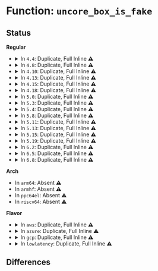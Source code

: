 # Function: <code>uncore_box_is_fake</code>

## Status
<b>Regular</b>
<ul>
<li>
<details>
<summary>In <code>4.4</code>: Duplicate, Full Inline ⚠️</summary>

**Collision:** Static Duplication

**Inline:** Full

**Transformation:** False

**Instances:**

```
In arch/x86/events/intel/uncore.c (0)
Location: arch/x86/events/intel/uncore.h:308
Inline: True
```
```
In arch/x86/events/intel/uncore_nhmex.c (0)
Location: arch/x86/events/intel/uncore.h:308
Inline: True
```
```
In arch/x86/events/intel/uncore_snbep.c (0)
Location: arch/x86/events/intel/uncore.h:308
Inline: True
```
</details>
</li>
<li>
<details>
<summary>In <code>4.8</code>: Duplicate, Full Inline ⚠️</summary>

**Collision:** Static Duplication

**Inline:** Full

**Transformation:** False

**Instances:**

```
In arch/x86/events/intel/uncore.c (0)
Location: arch/x86/events/intel/uncore.h:324
Inline: True
```
```
In arch/x86/events/intel/uncore_nhmex.c (0)
Location: arch/x86/events/intel/uncore.h:324
Inline: True
```
```
In arch/x86/events/intel/uncore_snbep.c (0)
Location: arch/x86/events/intel/uncore.h:324
Inline: True
```
</details>
</li>
<li>
<details>
<summary>In <code>4.10</code>: Duplicate, Full Inline ⚠️</summary>

**Collision:** Static Duplication

**Inline:** Full

**Transformation:** False

**Instances:**

```
In arch/x86/events/intel/uncore.c (0)
Location: arch/x86/events/intel/uncore.h:329
Inline: True
```
```
In arch/x86/events/intel/uncore_nhmex.c (0)
Location: arch/x86/events/intel/uncore.h:329
Inline: True
```
```
In arch/x86/events/intel/uncore_snbep.c (0)
Location: arch/x86/events/intel/uncore.h:329
Inline: True
```
</details>
</li>
<li>
<details>
<summary>In <code>4.13</code>: Duplicate, Full Inline ⚠️</summary>

**Collision:** Static Duplication

**Inline:** Full

**Transformation:** False

**Instances:**

```
In arch/x86/events/intel/uncore.c (0)
Location: arch/x86/events/intel/uncore.h:329
Inline: True
```
```
In arch/x86/events/intel/uncore_nhmex.c (0)
Location: arch/x86/events/intel/uncore.h:329
Inline: True
```
```
In arch/x86/events/intel/uncore_snbep.c (0)
Location: arch/x86/events/intel/uncore.h:329
Inline: True
```
</details>
</li>
<li>
<details>
<summary>In <code>4.15</code>: Duplicate, Full Inline ⚠️</summary>

**Collision:** Static Duplication

**Inline:** Full

**Transformation:** False

**Instances:**

```
In arch/x86/events/intel/uncore.c (0)
Location: arch/x86/events/intel/uncore.h:330
Inline: True
```
```
In arch/x86/events/intel/uncore_nhmex.c (0)
Location: arch/x86/events/intel/uncore.h:330
Inline: True
```
```
In arch/x86/events/intel/uncore_snbep.c (0)
Location: arch/x86/events/intel/uncore.h:330
Inline: True
```
</details>
</li>
<li>
<details>
<summary>In <code>4.18</code>: Duplicate, Full Inline ⚠️</summary>

**Collision:** Static Duplication

**Inline:** Full

**Transformation:** False

**Instances:**

```
In arch/x86/events/intel/uncore.c (0)
Location: arch/x86/events/intel/uncore.h:451
Inline: True
```
```
In arch/x86/events/intel/uncore_nhmex.c (0)
Location: arch/x86/events/intel/uncore.h:451
Inline: True
```
```
In arch/x86/events/intel/uncore_snbep.c (0)
Location: arch/x86/events/intel/uncore.h:451
Inline: True
```
</details>
</li>
<li>
<details>
<summary>In <code>5.0</code>: Duplicate, Full Inline ⚠️</summary>

**Collision:** Static Duplication

**Inline:** Full

**Transformation:** False

**Instances:**

```
In arch/x86/events/intel/uncore.c (0)
Location: arch/x86/events/intel/uncore.h:468
Inline: True
```
```
In arch/x86/events/intel/uncore_nhmex.c (0)
Location: arch/x86/events/intel/uncore.h:468
Inline: True
```
```
In arch/x86/events/intel/uncore_snbep.c (0)
Location: arch/x86/events/intel/uncore.h:468
Inline: True
```
</details>
</li>
<li>
<details>
<summary>In <code>5.3</code>: Duplicate, Full Inline ⚠️</summary>

**Collision:** Static Duplication

**Inline:** Full

**Transformation:** False

**Instances:**

```
In arch/x86/events/intel/uncore.c (0)
Location: arch/x86/events/intel/uncore.h:490
Inline: True
```
```
In arch/x86/events/intel/uncore_nhmex.c (0)
Location: arch/x86/events/intel/uncore.h:490
Inline: True
```
```
In arch/x86/events/intel/uncore_snbep.c (0)
Location: arch/x86/events/intel/uncore.h:490
Inline: True
```
</details>
</li>
<li>
<details>
<summary>In <code>5.4</code>: Duplicate, Full Inline ⚠️</summary>

**Collision:** Static Duplication

**Inline:** Full

**Transformation:** False

**Instances:**

```
In arch/x86/events/intel/uncore.c (0)
Location: arch/x86/events/intel/uncore.h:478
Inline: True
```
```
In arch/x86/events/intel/uncore_nhmex.c (0)
Location: arch/x86/events/intel/uncore.h:478
Inline: True
```
```
In arch/x86/events/intel/uncore_snbep.c (0)
Location: arch/x86/events/intel/uncore.h:478
Inline: True
```
</details>
</li>
<li>
<details>
<summary>In <code>5.8</code>: Duplicate, Full Inline ⚠️</summary>

**Collision:** Static Duplication

**Inline:** Full

**Transformation:** False

**Instances:**

```
In arch/x86/events/intel/uncore.c (ffffffff81019805)
Location: arch/x86/events/intel/uncore.h:481
Inline: True
Inline callers:
  - arch/x86/events/intel/uncore.c:uncore_put_constraint
  - arch/x86/events/intel/uncore.c:uncore_get_constraint
  - arch/x86/events/intel/uncore.c:uncore_get_constraint
```
```
In arch/x86/events/intel/uncore_nhmex.c (ffffffff8101add5)
Location: arch/x86/events/intel/uncore.h:481
Inline: True
Inline callers:
  - arch/x86/events/intel/uncore_nhmex.c:nhmex_rbox_get_constraint
  - arch/x86/events/intel/uncore_nhmex.c:nhmex_rbox_get_constraint
  - arch/x86/events/intel/uncore_nhmex.c:nhmex_mbox_put_constraint
  - arch/x86/events/intel/uncore_nhmex.c:nhmex_mbox_get_constraint
  - arch/x86/events/intel/uncore_nhmex.c:nhmex_mbox_get_constraint
  - arch/x86/events/intel/uncore_nhmex.c:nhmex_mbox_get_constraint
```
```
In arch/x86/events/intel/uncore_snbep.c (ffffffff8101e6d5)
Location: arch/x86/events/intel/uncore.h:481
Inline: True
Inline callers:
  - arch/x86/events/intel/uncore_snbep.c:snbep_pcu_get_constraint
  - arch/x86/events/intel/uncore_snbep.c:snbep_pcu_get_constraint
  - arch/x86/events/intel/uncore_snbep.c:__snbep_cbox_get_constraint
  - arch/x86/events/intel/uncore_snbep.c:__snbep_cbox_get_constraint
```
</details>
</li>
<li>
<details>
<summary>In <code>5.11</code>: Duplicate, Full Inline ⚠️</summary>

**Collision:** Static Duplication

**Inline:** Full

**Transformation:** False

**Instances:**

```
In arch/x86/events/intel/uncore.c (ffffffff81019e75)
Location: arch/x86/events/intel/uncore.h:518
Inline: True
Inline callers:
  - arch/x86/events/intel/uncore.c:uncore_put_constraint
  - arch/x86/events/intel/uncore.c:uncore_get_constraint
  - arch/x86/events/intel/uncore.c:uncore_get_constraint
```
```
In arch/x86/events/intel/uncore_nhmex.c (ffffffff8101b2c5)
Location: arch/x86/events/intel/uncore.h:518
Inline: True
Inline callers:
  - arch/x86/events/intel/uncore_nhmex.c:nhmex_rbox_get_constraint
  - arch/x86/events/intel/uncore_nhmex.c:nhmex_rbox_get_constraint
  - arch/x86/events/intel/uncore_nhmex.c:nhmex_mbox_put_constraint
  - arch/x86/events/intel/uncore_nhmex.c:nhmex_mbox_get_constraint
  - arch/x86/events/intel/uncore_nhmex.c:nhmex_mbox_get_constraint
  - arch/x86/events/intel/uncore_nhmex.c:nhmex_mbox_get_constraint
```
```
In arch/x86/events/intel/uncore_snbep.c (ffffffff8101ed75)
Location: arch/x86/events/intel/uncore.h:518
Inline: True
Inline callers:
  - arch/x86/events/intel/uncore_snbep.c:snbep_pcu_get_constraint
  - arch/x86/events/intel/uncore_snbep.c:snbep_pcu_get_constraint
  - arch/x86/events/intel/uncore_snbep.c:__snbep_cbox_get_constraint
  - arch/x86/events/intel/uncore_snbep.c:__snbep_cbox_get_constraint
```
</details>
</li>
<li>
<details>
<summary>In <code>5.13</code>: Duplicate, Full Inline ⚠️</summary>

**Collision:** Static Duplication

**Inline:** Full

**Transformation:** False

**Instances:**

```
In arch/x86/events/intel/uncore.c (ffffffff8101b1f5)
Location: arch/x86/events/intel/uncore.h:531
Inline: True
Inline callers:
  - arch/x86/events/intel/uncore.c:uncore_put_constraint
  - arch/x86/events/intel/uncore.c:uncore_get_constraint
  - arch/x86/events/intel/uncore.c:uncore_get_constraint
```
```
In arch/x86/events/intel/uncore_nhmex.c (ffffffff8101c685)
Location: arch/x86/events/intel/uncore.h:531
Inline: True
Inline callers:
  - arch/x86/events/intel/uncore_nhmex.c:nhmex_rbox_get_constraint
  - arch/x86/events/intel/uncore_nhmex.c:nhmex_rbox_get_constraint
  - arch/x86/events/intel/uncore_nhmex.c:nhmex_mbox_put_constraint
  - arch/x86/events/intel/uncore_nhmex.c:nhmex_mbox_get_constraint
  - arch/x86/events/intel/uncore_nhmex.c:nhmex_mbox_get_constraint
  - arch/x86/events/intel/uncore_nhmex.c:nhmex_mbox_get_constraint
```
```
In arch/x86/events/intel/uncore_snbep.c (ffffffff810201f4)
Location: arch/x86/events/intel/uncore.h:531
Inline: True
Inline callers:
  - arch/x86/events/intel/uncore_snbep.c:snbep_pcu_get_constraint
  - arch/x86/events/intel/uncore_snbep.c:snbep_pcu_get_constraint
  - arch/x86/events/intel/uncore_snbep.c:__snbep_cbox_get_constraint
  - arch/x86/events/intel/uncore_snbep.c:__snbep_cbox_get_constraint
```
</details>
</li>
<li>
<details>
<summary>In <code>5.15</code>: Duplicate, Full Inline ⚠️</summary>

**Collision:** Static Duplication

**Inline:** Full

**Transformation:** False

**Instances:**

```
In arch/x86/events/intel/uncore.c (ffffffff8101db35)
Location: arch/x86/events/intel/uncore.h:532
Inline: True
Inline callers:
  - arch/x86/events/intel/uncore.c:uncore_put_constraint
  - arch/x86/events/intel/uncore.c:uncore_get_constraint
  - arch/x86/events/intel/uncore.c:uncore_get_constraint
```
```
In arch/x86/events/intel/uncore_nhmex.c (ffffffff8101f755)
Location: arch/x86/events/intel/uncore.h:532
Inline: True
Inline callers:
  - arch/x86/events/intel/uncore_nhmex.c:nhmex_rbox_get_constraint
  - arch/x86/events/intel/uncore_nhmex.c:nhmex_rbox_get_constraint
  - arch/x86/events/intel/uncore_nhmex.c:nhmex_mbox_put_constraint
  - arch/x86/events/intel/uncore_nhmex.c:nhmex_mbox_get_constraint
  - arch/x86/events/intel/uncore_nhmex.c:nhmex_mbox_get_constraint
  - arch/x86/events/intel/uncore_nhmex.c:nhmex_mbox_get_constraint
```
```
In arch/x86/events/intel/uncore_snbep.c (ffffffff81022636)
Location: arch/x86/events/intel/uncore.h:532
Inline: True
Inline callers:
  - arch/x86/events/intel/uncore_snbep.c:snbep_pcu_get_constraint
  - arch/x86/events/intel/uncore_snbep.c:snbep_pcu_get_constraint
  - arch/x86/events/intel/uncore_snbep.c:__snbep_cbox_get_constraint
  - arch/x86/events/intel/uncore_snbep.c:__snbep_cbox_get_constraint
```
</details>
</li>
<li>
<details>
<summary>In <code>5.19</code>: Duplicate, Full Inline ⚠️</summary>

**Collision:** Static Duplication

**Inline:** Full

**Transformation:** False

**Instances:**

```
In arch/x86/events/intel/uncore.c (ffffffff81020595)
Location: arch/x86/events/intel/uncore.h:532
Inline: True
Inline callers:
  - arch/x86/events/intel/uncore.c:uncore_put_constraint
  - arch/x86/events/intel/uncore.c:uncore_get_constraint
  - arch/x86/events/intel/uncore.c:uncore_get_constraint
```
```
In arch/x86/events/intel/uncore_nhmex.c (ffffffff810224f5)
Location: arch/x86/events/intel/uncore.h:532
Inline: True
Inline callers:
  - arch/x86/events/intel/uncore_nhmex.c:nhmex_rbox_get_constraint
  - arch/x86/events/intel/uncore_nhmex.c:nhmex_rbox_get_constraint
  - arch/x86/events/intel/uncore_nhmex.c:nhmex_mbox_put_constraint
  - arch/x86/events/intel/uncore_nhmex.c:nhmex_mbox_get_constraint
  - arch/x86/events/intel/uncore_nhmex.c:nhmex_mbox_get_constraint
  - arch/x86/events/intel/uncore_nhmex.c:nhmex_mbox_get_constraint
```
```
In arch/x86/events/intel/uncore_snbep.c (ffffffff81026104)
Location: arch/x86/events/intel/uncore.h:532
Inline: True
Inline callers:
  - arch/x86/events/intel/uncore_snbep.c:snbep_pcu_get_constraint
  - arch/x86/events/intel/uncore_snbep.c:snbep_pcu_get_constraint
  - arch/x86/events/intel/uncore_snbep.c:__snbep_cbox_get_constraint
  - arch/x86/events/intel/uncore_snbep.c:__snbep_cbox_get_constraint
```
</details>
</li>
<li>
<details>
<summary>In <code>6.2</code>: Duplicate, Full Inline ⚠️</summary>

**Collision:** Static Duplication

**Inline:** Full

**Transformation:** False

**Instances:**

```
In arch/x86/events/intel/uncore.c (ffffffff81024eb5)
Location: arch/x86/events/intel/uncore.h:548
Inline: True
Inline callers:
  - arch/x86/events/intel/uncore.c:uncore_put_constraint
  - arch/x86/events/intel/uncore.c:uncore_get_constraint
  - arch/x86/events/intel/uncore.c:uncore_get_constraint
```
```
In arch/x86/events/intel/uncore_nhmex.c (ffffffff810270f5)
Location: arch/x86/events/intel/uncore.h:548
Inline: True
Inline callers:
  - arch/x86/events/intel/uncore_nhmex.c:nhmex_rbox_get_constraint
  - arch/x86/events/intel/uncore_nhmex.c:nhmex_rbox_get_constraint
  - arch/x86/events/intel/uncore_nhmex.c:nhmex_mbox_put_constraint
  - arch/x86/events/intel/uncore_nhmex.c:nhmex_mbox_get_constraint
  - arch/x86/events/intel/uncore_nhmex.c:nhmex_mbox_get_constraint
  - arch/x86/events/intel/uncore_nhmex.c:nhmex_mbox_get_constraint
```
```
In arch/x86/events/intel/uncore_snbep.c (ffffffff8102b9e4)
Location: arch/x86/events/intel/uncore.h:548
Inline: True
Inline callers:
  - arch/x86/events/intel/uncore_snbep.c:snbep_pcu_get_constraint
  - arch/x86/events/intel/uncore_snbep.c:snbep_pcu_get_constraint
  - arch/x86/events/intel/uncore_snbep.c:__snbep_cbox_get_constraint
  - arch/x86/events/intel/uncore_snbep.c:__snbep_cbox_get_constraint
```
</details>
</li>
<li>
<details>
<summary>In <code>6.5</code>: Duplicate, Full Inline ⚠️</summary>

**Collision:** Static Duplication

**Inline:** Full

**Transformation:** False

**Instances:**

```
In arch/x86/events/intel/uncore.c (ffffffff81024db5)
Location: arch/x86/events/intel/uncore.h:551
Inline: True
Inline callers:
  - arch/x86/events/intel/uncore.c:uncore_put_constraint
  - arch/x86/events/intel/uncore.c:uncore_get_constraint
  - arch/x86/events/intel/uncore.c:uncore_get_constraint
```
```
In arch/x86/events/intel/uncore_nhmex.c (ffffffff81027125)
Location: arch/x86/events/intel/uncore.h:551
Inline: True
Inline callers:
  - arch/x86/events/intel/uncore_nhmex.c:nhmex_rbox_get_constraint
  - arch/x86/events/intel/uncore_nhmex.c:nhmex_rbox_get_constraint
  - arch/x86/events/intel/uncore_nhmex.c:nhmex_mbox_put_constraint
  - arch/x86/events/intel/uncore_nhmex.c:nhmex_mbox_get_constraint
  - arch/x86/events/intel/uncore_nhmex.c:nhmex_mbox_get_constraint
  - arch/x86/events/intel/uncore_nhmex.c:nhmex_mbox_get_constraint
```
```
In arch/x86/events/intel/uncore_snbep.c (ffffffff8102ba14)
Location: arch/x86/events/intel/uncore.h:551
Inline: True
Inline callers:
  - arch/x86/events/intel/uncore_snbep.c:snbep_pcu_get_constraint
  - arch/x86/events/intel/uncore_snbep.c:snbep_pcu_get_constraint
  - arch/x86/events/intel/uncore_snbep.c:__snbep_cbox_get_constraint
  - arch/x86/events/intel/uncore_snbep.c:__snbep_cbox_get_constraint
```
</details>
</li>
<li>
<details>
<summary>In <code>6.8</code>: Duplicate, Full Inline ⚠️</summary>

**Collision:** Static Duplication

**Inline:** Full

**Transformation:** False

**Instances:**

```
In arch/x86/events/intel/uncore.c (ffffffff8102af15)
Location: arch/x86/events/intel/uncore.h:551
Inline: True
Inline callers:
  - arch/x86/events/intel/uncore.c:uncore_put_constraint
  - arch/x86/events/intel/uncore.c:uncore_get_constraint
  - arch/x86/events/intel/uncore.c:uncore_get_constraint
```
```
In arch/x86/events/intel/uncore_nhmex.c (ffffffff8102d285)
Location: arch/x86/events/intel/uncore.h:551
Inline: True
Inline callers:
  - arch/x86/events/intel/uncore_nhmex.c:nhmex_rbox_get_constraint
  - arch/x86/events/intel/uncore_nhmex.c:nhmex_rbox_get_constraint
  - arch/x86/events/intel/uncore_nhmex.c:nhmex_mbox_put_constraint
  - arch/x86/events/intel/uncore_nhmex.c:nhmex_mbox_get_constraint
  - arch/x86/events/intel/uncore_nhmex.c:nhmex_mbox_get_constraint
  - arch/x86/events/intel/uncore_nhmex.c:nhmex_mbox_get_constraint
```
```
In arch/x86/events/intel/uncore_snbep.c (ffffffff81031b74)
Location: arch/x86/events/intel/uncore.h:551
Inline: True
Inline callers:
  - arch/x86/events/intel/uncore_snbep.c:snbep_pcu_get_constraint
  - arch/x86/events/intel/uncore_snbep.c:snbep_pcu_get_constraint
  - arch/x86/events/intel/uncore_snbep.c:__snbep_cbox_get_constraint
  - arch/x86/events/intel/uncore_snbep.c:__snbep_cbox_get_constraint
```
</details>
</li>
</ul>
<b>Arch</b>
<ul>
<li>
In <code>arm64</code>: Absent ⚠️
</li>
<li>
In <code>armhf</code>: Absent ⚠️
</li>
<li>
In <code>ppc64el</code>: Absent ⚠️
</li>
<li>
In <code>riscv64</code>: Absent ⚠️
</li>
</ul>
<b>Flavor</b>
<ul>
<li>
<details>
<summary>In <code>aws</code>: Duplicate, Full Inline ⚠️</summary>

**Collision:** Static Duplication

**Inline:** Full

**Transformation:** False

**Instances:**

```
In arch/x86/events/intel/uncore.c (0)
Location: arch/x86/events/intel/uncore.h:478
Inline: True
```
```
In arch/x86/events/intel/uncore_nhmex.c (0)
Location: arch/x86/events/intel/uncore.h:478
Inline: True
```
```
In arch/x86/events/intel/uncore_snbep.c (0)
Location: arch/x86/events/intel/uncore.h:478
Inline: True
```
</details>
</li>
<li>
<details>
<summary>In <code>azure</code>: Duplicate, Full Inline ⚠️</summary>

**Collision:** Static Duplication

**Inline:** Full

**Transformation:** False

**Instances:**

```
In arch/x86/events/intel/uncore.c (0)
Location: arch/x86/events/intel/uncore.h:478
Inline: True
```
```
In arch/x86/events/intel/uncore_nhmex.c (0)
Location: arch/x86/events/intel/uncore.h:478
Inline: True
```
```
In arch/x86/events/intel/uncore_snbep.c (0)
Location: arch/x86/events/intel/uncore.h:478
Inline: True
```
</details>
</li>
<li>
<details>
<summary>In <code>gcp</code>: Duplicate, Full Inline ⚠️</summary>

**Collision:** Static Duplication

**Inline:** Full

**Transformation:** False

**Instances:**

```
In arch/x86/events/intel/uncore.c (0)
Location: arch/x86/events/intel/uncore.h:478
Inline: True
```
```
In arch/x86/events/intel/uncore_nhmex.c (0)
Location: arch/x86/events/intel/uncore.h:478
Inline: True
```
```
In arch/x86/events/intel/uncore_snbep.c (0)
Location: arch/x86/events/intel/uncore.h:478
Inline: True
```
</details>
</li>
<li>
<details>
<summary>In <code>lowlatency</code>: Duplicate, Full Inline ⚠️</summary>

**Collision:** Static Duplication

**Inline:** Full

**Transformation:** False

**Instances:**

```
In arch/x86/events/intel/uncore.c (0)
Location: arch/x86/events/intel/uncore.h:478
Inline: True
```
```
In arch/x86/events/intel/uncore_nhmex.c (0)
Location: arch/x86/events/intel/uncore.h:478
Inline: True
```
```
In arch/x86/events/intel/uncore_snbep.c (0)
Location: arch/x86/events/intel/uncore.h:478
Inline: True
```
</details>
</li>
</ul>

## Differences
